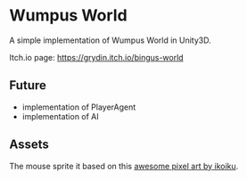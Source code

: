# Wumpus World

A simple implementation of Wumpus World in Unity3D.

Itch.io page: https://grydin.itch.io/bingus-world

## Future

- implementation of PlayerAgent
- implementation of AI

## Assets

The mouse sprite it based on this [awesome pixel art by ikoiku](https://ikoiku.itch.io/16-x-16-pixel-art-character-mouse).
